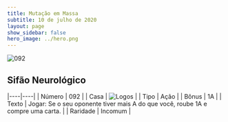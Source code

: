 ```yaml
---
title: Mutação em Massa
subtitle: 10 de julho de 2020
layout: page
show_sidebar: false
hero_image: ../hero.png
---
```


![092](https://cdn.keyforgegame.com/media/card_front/pt/479_092_CW34G484FFRV_pt.png)

## Sifão Neurológico

|----|----|
| Número | 092 |
| Casa | ![Logos](https://archonarcana.com/images/thumb/c/ce/Logos.png/22px-Logos.png "Logos") |
| Tipo | Ação |
| Bônus | 1A |
| Texto | Jogar: Se o seu oponente tiver mais A do que você, roube 1A e compre uma carta. |
| Raridade | Incomum |
